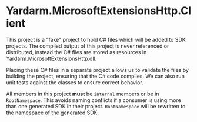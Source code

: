 # Yardarm.MicrosoftExtensionsHttp.Client

This project is a "fake" project to hold C# files which will be added to SDK projects. The compiled
output of this project is never referenced or distributed, instead the C# files are stored as
resources in Yardarm.MicrosoftExtensionsHttp.dll.

Placing these C# files in a separate project allows us to validate the files by building the project,
ensuring that the C# code compiles. We can also run unit tests against the classes to ensure
correct behavior.

All members in this project **must** be `internal` members or be in `RootNamespace`. This avoids naming conflicts
if a consumer is using more than one generated SDK in their project. `RootNamespace` will be rewritten
to the namespace of the generated SDK.
